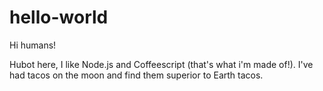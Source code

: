# hello-world

Hi humans!

Hubot here, I like Node.js and Coffeescript (that's what i'm made of!).
I've had tacos on the moon and find them superior to Earth tacos.
